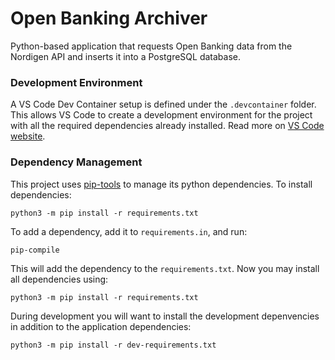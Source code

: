 # Open Banking Archiver

Python-based application that requests Open Banking data from the Nordigen API and inserts it into a PostgreSQL database.

### Development Environment

A VS Code Dev Container setup is defined under the `.devcontainer` folder. This allows VS Code to create a development environment for the project with all the required dependencies already installed. Read more on [VS Code website](https://code.visualstudio.com/docs/devcontainers/containers).

### Dependency Management

This project uses [pip-tools](https://github.com/jazzband/pip-tools) to manage its python dependencies. To install dependencies:

```
python3 -m pip install -r requirements.txt
```

To add a dependency, add it to `requirements.in`, and run:

```
pip-compile
```

This will add the dependency to the `requirements.txt`. Now you may install all dependencies using:

```
python3 -m pip install -r requirements.txt
```

During development you will want to install the development depenvencies in addition to the application dependencies:

```
python3 -m pip install -r dev-requirements.txt
```
